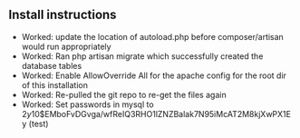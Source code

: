 ## Install instructions
- Worked: update the location of autoload.php before composer/artisan would run appropriately
- Worked: Ran php artisan migrate which successfully created the database tables
- Worked: Enable AllowOverride All for the apache config for the root dir of this installation
- Worked: Re-pulled the git repo to re-get the files again
- Worked: Set passwords in mysql to $2y$10$EMboFvDGvga/wfReIQ3RHO1lZNZBalak7N95iMcAT2M8kjXwPX1Ey (test)